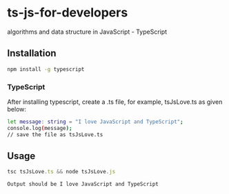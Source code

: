 # ts-js-for-developers
algorithms and data structure in JavaScript - TypeScript

## Installation

```sh
npm install -g typescript
```

### TypeScript

After installing typescript, create a .ts file, for example, tsJsLove.ts as given below:

```sh
let message: string = "I love JavaScript and TypeScript"; 
console.log(message); 
// save the file as tsJsLove.ts 
```

## Usage

```typescript
tsc tsJsLove.ts && node tsJsLove.js
```

```sh
Output should be I love JavaScript and TypeScript
```